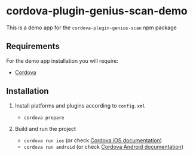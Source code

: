 
# cordova-plugin-genius-scan-demo

This is a demo app for the `cordova-plugin-genius-scan` npm package

## Requirements

For the demo app installation you will require:
* [Cordova](https://cordova.apache.org/#getstarted)

## Installation

1. Install platforms and plugins according to `config.xml`
    * `cordova prepare`

2. Build and run the project
    * `cordova run ios` (or check [Cordova iOS documentation](https://cordova.apache.org/docs/en/latest/guide/platforms/ios/index.html))
    * `cordova run android` (or check [Cordova Android documentation](https://cordova.apache.org/docs/en/latest/guide/platforms/android/index.html))
